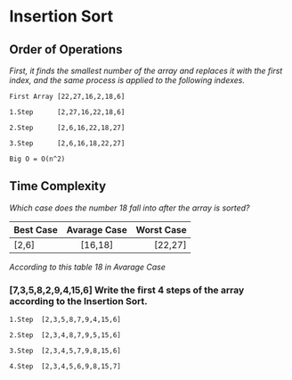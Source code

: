 
# Insertion Sort
## Order of Operations
_First, it finds the smallest number of the array and replaces it with the first index, and the same process is applied to the following indexes._
``` 
First Array [22,27,16,2,18,6] 

1.Step      [2,27,16,22,18,6]

2.Step      [2,6,16,22,18,27]

3.Step      [2,6,16,18,22,27] 

Big O = O(n^2)

```

## Time Complexity

 _Which case does the number 18 fall into after the array is sorted?_

|  Best Case | Avarage Case  | Worst Case  |
| --|:-------:| -----:|
| [2,6] | [16,18] | [22,27]  |

_According to this table 18 in Avarage Case_

### [7,3,5,8,2,9,4,15,6] Write the first 4 steps of the array according to the Insertion Sort.

```
1.Step  [2,3,5,8,7,9,4,15,6]

2.Step  [2,3,4,8,7,9,5,15,6]

3.Step  [2,3,4,5,7,9,8,15,6]

4.Step  [2,3,4,5,6,9,8,15,7]
```